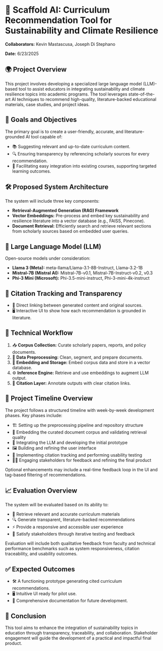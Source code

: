 # 🌱 Scaffold AI: Curriculum Recommendation Tool for Sustainability and Climate Resilience

**Collaborators:** Kevin Mastascusa, Joseph Di Stephano

**Date:** 6/23/2025

## 🌍 Project Overview

This project involves developing a specialized large language model (LLM)-based tool to assist educators in integrating sustainability and climate resilience topics into academic programs. The tool leverages state-of-the-art AI techniques to recommend high-quality, literature-backed educational materials, case studies, and project ideas.

## 🎯 Goals and Objectives

The primary goal is to create a user-friendly, accurate, and literature-grounded AI tool capable of:

* 📚 Suggesting relevant and up-to-date curriculum content.
* 🔍 Ensuring transparency by referencing scholarly sources for every recommendation.
* 🧩 Facilitating easy integration into existing courses, supporting targeted learning outcomes.

## 🛠️ Proposed System Architecture

The system will include three key components:

* **Retrieval-Augmented Generation (RAG) Framework**
* **Vector Embeddings:** Pre-process and embed key sustainability and resilience literature into a vector database (e.g., FAISS, Pinecone).
* **Document Retrieval:** Efficiently search and retrieve relevant sections from scholarly sources based on embedded user queries.

## 🧠 Large Language Model (LLM)

Open-source models under consideration:

* **Llama 3 (Meta):** meta-llama/Llama-3.1-8B-Instruct, Llama-3.2-1B
* **Mistral-7B (Mistral AI):** Mistral-7B-v0.1, Mistral-7B-Instruct-v0.2, v0.3
* **Phi-3 Mini (Microsoft):** Phi-3.5-mini-instruct, Phi-3-mini-4k-instruct

## 🔗 Citation Tracking and Transparency

* 🔗 Direct linking between generated content and original sources.
* 🖥️ Interactive UI to show how each recommendation is grounded in literature.

## 🔄 Technical Workflow

1. 📥 **Corpus Collection:** Curate scholarly papers, reports, and policy documents.
2. 🧹 **Data Preprocessing:** Clean, segment, and prepare documents.
3. 🧠 **Embedding and Storage:** Embed corpus data and store in a vector database.
4. ⚙️ **Inference Engine:** Retrieve and use embeddings to augment LLM output.
5. 📝 **Citation Layer:** Annotate outputs with clear citation links.

## 📅 Project Timeline Overview

The project follows a structured timeline with week-by-week development phases. Key phases include:

* 🏗️ Setting up the preprocessing pipeline and repository structure
* 🧠 Embedding the curated document corpus and validating retrieval quality
* 🔧 Integrating the LLM and developing the initial prototype
* 🖼️ Building and refining the user interface
* 🧾 Implementing citation tracking and performing usability testing
* 🧑‍🏫 Engaging stakeholders for feedback and refining the final product

Optional enhancements may include a real-time feedback loop in the UI and tag-based filtering of recommendations.

## 📈 Evaluation Overview

The system will be evaluated based on its ability to:

* 🧠 Retrieve relevant and accurate curriculum materials
* 🔍 Generate transparent, literature-backed recommendations
* ⚡ Provide a responsive and accessible user experience
* 👥 Satisfy stakeholders through iterative testing and feedback

Evaluation will include both qualitative feedback from faculty and technical performance benchmarks such as system responsiveness, citation traceability, and usability outcomes.

## ✅ Expected Outcomes

* 🛠️ A functioning prototype generating cited curriculum recommendations.
* 🖥️ Intuitive UI ready for pilot use.
* 📄 Comprehensive documentation for future development.

## 🧾 Conclusion

This tool aims to enhance the integration of sustainability topics in education through transparency, traceability, and collaboration. Stakeholder engagement will guide the development of a practical and impactful final product.
